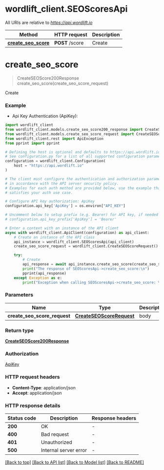 # wordlift_client.SEOScoresApi

All URIs are relative to *https://api.wordlift.io*

Method | HTTP request | Description
------------- | ------------- | -------------
[**create_seo_score**](SEOScoresApi.md#create_seo_score) | **POST** /score | Create


# **create_seo_score**
> CreateSEOScore200Response create_seo_score(create_seo_score_request)

Create

### Example

* Api Key Authentication (ApiKey):

```python
import wordlift_client
from wordlift_client.models.create_seo_score200_response import CreateSEOScore200Response
from wordlift_client.models.create_seo_score_request import CreateSEOScoreRequest
from wordlift_client.rest import ApiException
from pprint import pprint

# Defining the host is optional and defaults to https://api.wordlift.io
# See configuration.py for a list of all supported configuration parameters.
configuration = wordlift_client.Configuration(
    host = "https://api.wordlift.io"
)

# The client must configure the authentication and authorization parameters
# in accordance with the API server security policy.
# Examples for each auth method are provided below, use the example that
# satisfies your auth use case.

# Configure API key authorization: ApiKey
configuration.api_key['ApiKey'] = os.environ["API_KEY"]

# Uncomment below to setup prefix (e.g. Bearer) for API key, if needed
# configuration.api_key_prefix['ApiKey'] = 'Bearer'

# Enter a context with an instance of the API client
async with wordlift_client.ApiClient(configuration) as api_client:
    # Create an instance of the API class
    api_instance = wordlift_client.SEOScoresApi(api_client)
    create_seo_score_request = wordlift_client.CreateSEOScoreRequest() # CreateSEOScoreRequest | body

    try:
        # Create
        api_response = await api_instance.create_seo_score(create_seo_score_request)
        print("The response of SEOScoresApi->create_seo_score:\n")
        pprint(api_response)
    except Exception as e:
        print("Exception when calling SEOScoresApi->create_seo_score: %s\n" % e)
```



### Parameters


Name | Type | Description  | Notes
------------- | ------------- | ------------- | -------------
 **create_seo_score_request** | [**CreateSEOScoreRequest**](CreateSEOScoreRequest.md)| body | 

### Return type

[**CreateSEOScore200Response**](CreateSEOScore200Response.md)

### Authorization

[ApiKey](../README.md#ApiKey)

### HTTP request headers

 - **Content-Type**: application/json
 - **Accept**: application/json

### HTTP response details

| Status code | Description | Response headers |
|-------------|-------------|------------------|
**200** | OK |  -  |
**400** | Bad request |  -  |
**401** | Unauthorized |  -  |
**500** | Internal server error |  -  |

[[Back to top]](#) [[Back to API list]](../README.md#documentation-for-api-endpoints) [[Back to Model list]](../README.md#documentation-for-models) [[Back to README]](../README.md)

